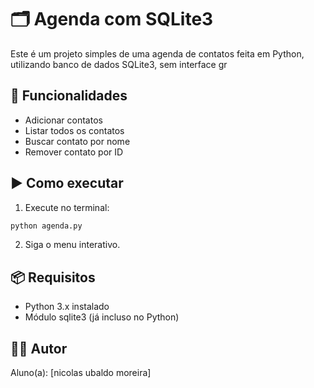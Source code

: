 # 🗂️ Agenda com SQLite3

Este é um projeto simples de uma agenda de contatos feita em Python, utilizando banco de dados SQLite3, sem interface gr

## 🚀 Funcionalidades
- Adicionar contatos
- Listar todos os contatos
- Buscar contato por nome
- Remover contato por ID

## ▶️ Como executar

1. Execute no terminal:

```bash
python agenda.py
```

2. Siga o menu interativo.

## 📦 Requisitos
- Python 3.x instalado
- Módulo sqlite3 (já incluso no Python)

## 🧑‍💻 Autor
Aluno(a): [nicolas ubaldo moreira]
